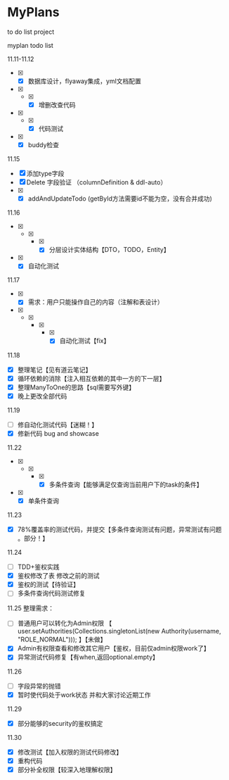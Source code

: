 # MyPlans
to do list project

myplan todo list

11.11-11.12
- [x] - [x] 数据库设计，flyaway集成，yml文档配置
- [x] - [x] - [x] 增删改查代码
- [x] - [x] - [x] 代码测试
- [x] - [x] buddy检查

11.15
- [x] 添加type字段
- [x] Delete 字段验证 （columnDefinition & ddl-auto）
- [x] - [x] addAndUpdateTodo (getById方法需要id不能为空，没有合并成功)

11.16
- [x] - [x] - [x] - [x] 分层设计实体结构【DTO，TODO，Entity】
- [x] - [x] 自动化测试

11.17
- [x] - [x] 需求：用户只能操作自己的内容（注解和表设计）
- [x] - [x] - [x] - [x] - [x] 自动化测试【fix】

11.18
- [x] 整理笔记【见有道云笔记】
- [x] 循环依赖的消除【注入相互依赖的其中一方的下一层】
- [x] 整理ManyToOne的思路【sql需要写外键】
- [x] 晚上更改全部代码

11.19
- [ ] 修自动化测试代码【迷糊！】
- [x] 修新代码 bug  and showcase

11.22
- [x] - [x] - [x] - [x] 多条件查询【能够满足仅查询当前用户下的task的条件】
- [x] - [x] 单条件查询

11.23
- [x] 78%覆盖率的测试代码，并提交【多条件查询测试有问题，异常测试有问题 。部分！】

11.24
- [ ] TDD+鉴权实践
- [x] 鉴权修改了表  修改之前的测试
- [x] 鉴权的测试【待验证】
- [ ] 多条件查询代码测试修复

11.25
整理需求：
- [ ] 普通用户可以转化为Admin权限 【  user.setAuthorities(Collections.singletonList(new Authority(username, "ROLE_NORMAL")));   】【未做】
- [x] Admin有权限查看和修改其它用户【鉴权，目前仅admin权限work了】
- [x] 异常测试代码修复【有when,返回optional.empty】

11.26
- [ ] 字段异常的抛错
- [x] 暂时使代码处于work状态 并和大家讨论近期工作

11.29
- [x] 部分能够的security的鉴权搞定

11.30
- [x] 修改测试【加入权限的测试代码修改】
- [x] 重构代码
- [x] 部分补全权限【较深入地理解权限】
